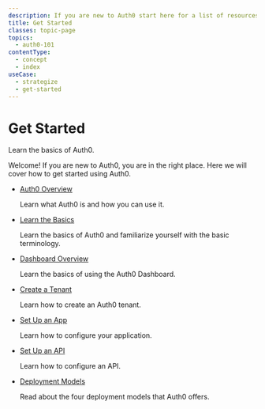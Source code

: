 ```yaml
---
description: If you are new to Auth0 start here for a list of resources that can get you started
title: Get Started
classes: topic-page
topics:
  - auth0-101
contentType:
  - concept
  - index
useCase:
  - strategize
  - get-started
---
```

<div class="topic-page-header">
  <div data-name="example" class="topic-page-badge"></div>
  <h1>Get Started</h1>
  <p>
    Learn the basics of Auth0.
  </p>
</div>

Welcome! If you are new to Auth0, you are in the right place. Here we will cover how to get started using Auth0.

<ul class="topic-links">
  <li>
    <i class="icon icon-budicon-715"></i><a href="/getting-started/overview">Auth0 Overview</a>
    <p>Learn what Auth0 is and how you can use it.</p>
  </li>
  <li>
    <i class="icon icon-budicon-715"></i><a href="/getting-started/the-basics">Learn the Basics</a>
    <p>Learn the basics of Auth0 and familiarize yourself with the basic terminology.</p>
  </li>
  <li>
    <i class="icon icon-budicon-715"></i><a href="/getting-started/dashboard-overview">Dashboard Overview</a>
    <p>Learn the basics of using the Auth0 Dashboard.</p>
  </li>
  <li>
    <i class="icon icon-budicon-715"></i><a href="/getting-started/create-tenant">Create a Tenant</a>
    <p>Learn how to create an Auth0 tenant.</p>
  </li>
  <li>
    <i class="icon icon-budicon-715"></i><a href="/getting-started/set-up-app">Set Up an App</a>
    <p>Learn how to configure your application.</p>
  </li>
  <li>
    <i class="icon icon-budicon-715"></i><a href="/getting-started/set-up-api">Set Up an API</a>
    <p>Learn how to configure an API. </p>
  </li>
  <li>
    <i class="icon icon-budicon-715"></i><a href="/getting-started/deployment-models">Deployment Models</a>
    <p>Read about the four deployment models that Auth0 offers.</p>
  </li>
</ul>

